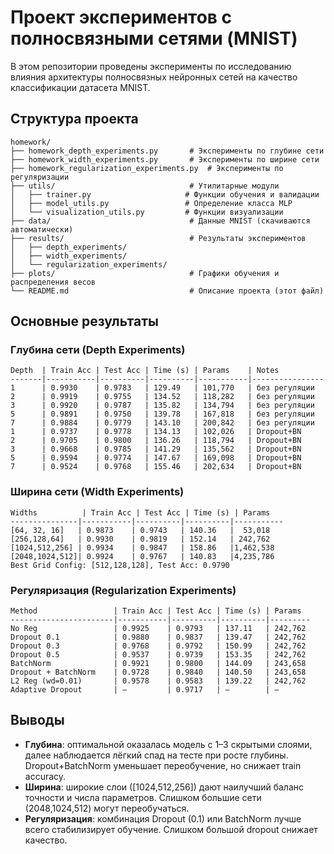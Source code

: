 # Проект экспериментов с полносвязными сетями (MNIST)

В этом репозитории проведены эксперименты по исследованию влияния архитектуры полносвязных нейронных сетей на качество классификации датасета MNIST.

## Структура проекта

```
homework/
├── homework_depth_experiments.py       # Эксперименты по глубине сети
├── homework_width_experiments.py       # Эксперименты по ширине сети
├── homework_regularization_experiments.py  # Эксперименты по регуляризации
├── utils/                              # Утилитарные модули
│   ├── trainer.py                     # Функции обучения и валидации
│   ├── model_utils.py                 # Определение класса MLP
│   └── visualization_utils.py         # Функции визуализации
├── data/                               # Данные MNIST (скачиваются автоматически)
├── results/                            # Результаты экспериментов
│   ├── depth_experiments/
│   ├── width_experiments/
│   └── regularization_experiments/
├── plots/                              # Графики обучения и распределения весов
└── README.md                           # Описание проекта (этот файл)
```

## Основные результаты

### Глубина сети (Depth Experiments)

```
Depth  | Train Acc | Test Acc | Time (s) | Params    | Notes
-------|-----------|----------|----------|-----------|----------------
1      | 0.9930    | 0.9783   | 129.49   | 101,770   | без регуляции  
2      | 0.9919    | 0.9755   | 134.52   | 118,282   | без регуляции  
3      | 0.9920    | 0.9787   | 135.82   | 134,794   | без регуляции  
5      | 0.9891    | 0.9750   | 139.78   | 167,818   | без регуляции  
7      | 0.9884    | 0.9779   | 143.10   | 200,842   | без регуляции  
1      | 0.9737    | 0.9778   | 134.13   | 102,026   | Dropout+BN     
2      | 0.9705    | 0.9800   | 136.26   | 118,794   | Dropout+BN     
3      | 0.9668    | 0.9785   | 141.29   | 135,562   | Dropout+BN     
5      | 0.9594    | 0.9774   | 147.67   | 169,098   | Dropout+BN     
7      | 0.9524    | 0.9768   | 155.46   | 202,634   | Dropout+BN     
```

### Ширина сети (Width Experiments)

```
Widths          | Train Acc | Test Acc | Time (s) | Params    
---------------|-----------|----------|----------|-----------
[64, 32, 16]   | 0.9873    | 0.9743   | 140.36   |  53,018   
[256,128,64]   | 0.9930    | 0.9819   | 152.14   | 242,762   
[1024,512,256] | 0.9934    | 0.9847   | 158.86   |1,462,538  
[2048,1024,512]| 0.9924    | 0.9767   | 140.83   |4,235,786  
Best Grid Config: [512,128,128], Test Acc: 0.9790
```

### Регуляризация (Regularization Experiments)

```
Method                 | Train Acc | Test Acc | Time (s) | Params  
-----------------------|-----------|----------|----------|---------
No Reg                 | 0.9925    | 0.9793   | 137.11   | 242,762
Dropout 0.1            | 0.9880    | 0.9837   | 139.47   | 242,762
Dropout 0.3            | 0.9768    | 0.9792   | 150.99   | 242,762
Dropout 0.5            | 0.9537    | 0.9739   | 153.35   | 242,762
BatchNorm              | 0.9921    | 0.9800   | 144.09   | 243,658
Dropout + BatchNorm    | 0.9728    | 0.9840   | 140.50   | 243,658
L2 Reg (wd=0.01)       | 0.9578    | 0.9583   | 139.22   | 242,762
Adaptive Dropout       | —         | 0.9717   | —        | —        
```

## Выводы

* **Глубина**: оптимальной оказалась модель с 1–3 скрытыми слоями, далее наблюдается лёгкий спад на тесте при росте глубины. Dropout+BatchNorm уменьшает переобучение, но снижает train accuracy.
* **Ширина**: широкие слои (\[1024,512,256]) дают наилучший баланс точности и числа параметров. Слишком большие сети (2048,1024,512) могут переобучаться.
* **Регуляризация**: комбинация Dropout (0.1) или BatchNorm лучше всего стабилизирует обучение. Слишком большой dropout снижает качество.

